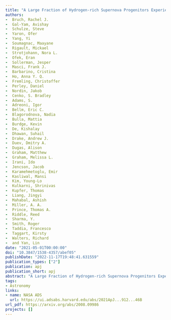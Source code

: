 ```yaml
---
title: "A Large Fraction of Hydrogen-rich Supernova Progenitors Experience Elevated Mass Loss Shortly Prior to Explosion"
authors:
-  Bruch, Rachel J.
-  Gal-Yam, Avishay
-  Schulze, Steve
-  Yaron, Ofer
-  Yang, Yi
-  Soumagnac, Maayane
-  Rigault, Mickael
-  Strotjohann, Nora L.
-  Ofek, Eran
-  Sollerman, Jesper
-  Masci, Frank J.
-  Barbarino, Cristina
-  Ho, Anna Y. Q.
-  Fremling, Christoffer
-  Perley, Daniel
-  Nordin, Jakob
-  Cenko, S. Bradley
-  Adams, S.
-  Adreoni, Igor
-  Bellm, Eric C.
-  Blagorodnova, Nadia
-  Bulla, Mattia
-  Burdge, Kevin
-  De, Kishalay
-  Dhawan, Suhail
-  Drake, Andrew J.
-  Duev, Dmitry A.
-  Dugas, Alison
-  Graham, Matthew
-  Graham, Melissa L.
-  Irani, Ido
-  Jencson, Jacob
-  Karamehmetoglu, Emir
-  Kasliwal, Mansi
-  Kim, Young-Lo
-  Kulkarni, Shrinivas
-  Kupfer, Thomas
-  Liang, Jingyi
-  Mahabal, Ashish
-  Miller, A. A.
-  Prince, Thomas A.
-  Riddle, Reed
-  Sharma, Y.
-  Smith, Roger
-  Taddia, Francesco
-  Taggart, Kirsty
-  Walters, Richard
-  and Yan, Lin
date: "2021-05-01T00:00:00"
doi: "10.3847/1538-4357/abef05"
publishDate: "2022-11-17T19:48:41.631559"
publication_types: ["2"]
publication: apj
publication_short: apj
abstract: "A Large Fraction of Hydrogen-rich Supernova Progenitors Experience Elevated Mass Loss Shortly Prior to Explosion"
tags:
- Astronomy
links:
- name: NASA ADS
  url: https://ui.adsabs.harvard.edu/abs/2021ApJ...912...46B
url_pdf: https://arxiv.org/abs/2008.09986
projects: []
---
```

